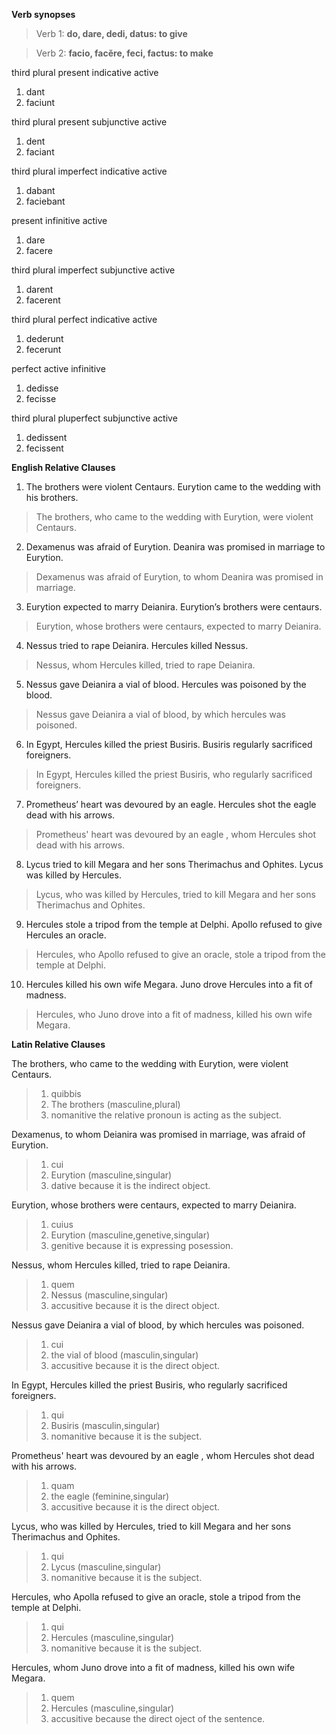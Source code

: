 **Verb synopses**
>Verb 1: **do, dare, dedi, datus: to give**

>Verb 2: **facio, facĕre, feci, factus: to make**

third plural present indicative active
 1. dant
 2. faciunt
 
third plural present subjunctive active
 1. dent
 2. faciant
 
third plural imperfect indicative active
1. dabant
2. faciebant

present infinitive active
1. dare
2. facere

third plural imperfect subjunctive active
1. darent
2. facerent

third plural perfect indicative active
1. dederunt
2. fecerunt

perfect active infinitive
1. dedisse
2. fecisse

third plural pluperfect subjunctive active
1. dedissent
2. fecissent


**English Relative Clauses**

1. The brothers were violent Centaurs. Eurytion came to the wedding with his brothers.
>The brothers, who came to the wedding with Eurytion, were violent Centaurs.

2. Dexamenus was afraid of Eurytion. Deanira was promised in marriage to Eurytion.
>Dexamenus was afraid of Eurytion, to whom Deanira was promised in marriage.


3. Eurytion expected to marry Deianira. Eurytion’s brothers were centaurs.
>Eurytion, whose brothers were centaurs, expected to marry Deianira.  


4. Nessus tried to rape Deianira. Hercules killed Nessus.
>Nessus, whom Hercules killed, tried to rape Deianira.


5. Nessus gave Deianira a vial of blood. Hercules was poisoned by the blood.
>Nessus gave Deianira a vial of blood, by which hercules was poisoned.


6. In Egypt, Hercules killed the priest Busiris. Busiris regularly sacrificed foreigners.
>In Egypt, Hercules killed the priest Busiris, who regularly sacrificed foreigners.


7. Prometheus’ heart was devoured by an eagle. Hercules shot the eagle dead with his arrows.
>Prometheus' heart was devoured by an eagle , whom Hercules shot dead with his arrows.


8. Lycus tried to kill Megara and her sons Therimachus and Ophites. Lycus was killed by Hercules.
>Lycus, who was killed by Hercules, tried to kill Megara and her sons Therimachus and Ophites.


9. Hercules stole a tripod from the temple at Delphi. Apollo refused to give Hercules an oracle.
>Hercules, who Apollo refused to give an oracle, stole a tripod from the temple at Delphi.


10. Hercules killed his own wife Megara. Juno drove Hercules into a fit of madness.
>Hercules, who Juno drove into a fit of madness, killed his own wife Megara.


**Latin Relative Clauses**

The brothers, who came to the wedding with Eurytion, were violent Centaurs.
> 1. quibbis
> 2. The brothers (masculine,plural)
> 3. nomanitive the relative pronoun is acting as the subject.

Dexamenus, to whom Deianira was promised in marriage, was afraid of Eurytion.
> 1. cui
> 2. Eurytion (masculine,singular)
> 3. dative because it is the indirect object.

Eurytion, whose brothers were centaurs, expected to marry Deianira.
> 1. cuius
> 2. Eurytion (masculine,genetive,singular)
> 3. genitive because it is expressing posession.

Nessus, whom Hercules killed, tried to rape Deianira.
> 1. quem
> 2. Nessus (masculine,singular)
> 3. accusitive because it is the direct object.

Nessus gave Deianira a vial of blood, by which hercules was poisoned.
> 1. cui
> 2. the vial of blood (masculin,singular)
> 3. accusitive because it is the direct object.

In Egypt, Hercules killed the priest Busiris, who regularly sacrificed foreigners.
> 1. qui
> 2. Busiris (masculin,singular)
> 3. nomanitive because it is the subject.

Prometheus' heart was devoured by an eagle , whom Hercules shot dead with his arrows.
> 1. quam
> 2. the eagle (feminine,singular)
> 3. accusitive because it is the direct object.

Lycus, who was killed by Hercules, tried to kill Megara and her sons Therimachus and Ophites.
> 1. qui
> 2. Lycus (masculine,singular)
> 3. nomanitive because it is the subject.

Hercules, who Apolla refused to give an oracle, stole a tripod from the temple at Delphi.
> 1. qui
> 2. Hercules (masculine,singular)
> 3. nomanitive because it is the subject.

Hercules, whom Juno drove into a fit of madness, killed his own wife Megara.
> 1. quem
> 2. Hercules (masculine,singular)
> 3. accusitive because the direct oject of the sentence.




